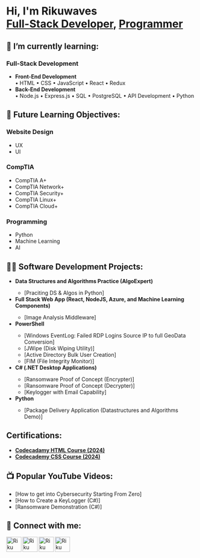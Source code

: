 <div id"intro">
  <h1 class="intro">Hi, I'm Rikuwaves <br/><a href="https://www.linkedin.com/">Full-Stack Developer</a>, <a href="https://github.com/Rikuwaves/">Programmer</a></h1>
</div>

<div id="learning">
  <h2 class="current"> 🌱 I’m currently learning:</h2>
  <h3 class="full-stack">Full-Stack Development</h3>
  <ul>
    <li class="front-end"><b>Front-End Development</b></li>
      • HTML
      • CSS
      • JavaScript
      • React
      • Redux
    <li class="back-end"><b>Back-End Development</b></li>
      • Node.js
      • Express.js
      • SQL
      • PostgreSQL
      • API Development
      • Python
  </ul>
  <h2 class="future"><b>🔭 Future Learning Objectives:</b></h2>
  <h3 class="comptia">Website Design</h3>
  <ul>
    <li>UX</li>
    <li>UI</li>
  </ul>
  <h3 class="comptia">CompTIA</h3>
  <ul>
    <li>CompTIA A+</li>
    <li>CompTIA Network+</li>
    <li>CompTIA Security+</li>
    <li>CompTIA Linux+</li>
    <li>CompTIA Cloud+</li>
  </ul>
  <h3 class="programming">Programming</h3>
  <ul>
    <li>Python</li>
    <li>Machine Learning</li>
    <li>AI</li>
  </ul>
</div>

<div id="projects">
  <h2 class="software">👨‍💻 Software Development Projects:</h2>
  <ul>
    <li><b>Data Structures and Algorithms Practice (AlgoExpert)</b></li>
      <ul>  
        <li>[Praciting DS & Algos in Python]</li>
      </ul>
    <li><b>Full Stack Web App (React, NodeJS, Azure, and Machine Learning Components)</b></li>
      <ul>
        <li>[Image Analysis Middleware]</li>
      </ul>
    <li><b>PowerShell</b></li>
      <ul>
       <li>[Windows EventLog: Failed RDP Logins Source IP to full GeoData Conversion]</li>
       <li>[JWipe (Disk Wiping Utility)]</li>
       <li>[Active Directory Bulk User Creation]</li>
       <li>[FIM (File Integrity Monitor)]</li>
      </ul>
    <li><b>C# (.NET Desktop Applications)</b></li>
      <ul>
       <li>[Ransomware Proof of Concept (Encrypter)]</li>
       <li>[Ransomware Proof of Concept (Decrypter)]</li>
       <li>[Keylogger with Email Capability]</li>
      </ul>
    <li><b>Python</b></li>
      <ul>
        <li>[Package Delivery Application (Datastructures and Algorithms Demo)]</li>
      </ul>
  </ul>
</div>

<div id="certifications">
  <h2 class="certifications">Certifications:</h2>
  <ul>
    <li><a href="https://github.com/user-attachments/files/16568200/Rikuwaves.s.HTML.Course.pdf"><b>Codecadamy HTML Course (2024)</b></a></li>
    <li><a href="https://github.com/user-attachments/files/16568197/Rikuwaves.s.CSS.Course.pdf"><b>Codecademy CSS Course (2024)</b></a></li>
  </ul>
</div>

<div id="youtube">
  <h2 class="youtube">📺 Popular YouTube Videos:</h2>
  <ul>
    <li>[How to get into Cybersecurity Starting From Zero]</li>
    <li>[How to Create a KeyLogger (C#)]</li>
    <li>[Ransomware Demonstration (C#)]</li>
  </ul>
</div>

<div id="connect">
  <h2 class="connect"> 🤳 Connect with me:</h2>

[<img align="left" alt="Riku Waves | YouTube" width="40px" src="https://cdn.jsdelivr.net/npm/simple-icons@v3/icons/youtube.svg" />][youtube]
[<img align="left" alt="Riku Waves | LinkedIn" width="40px" src="https://cdn.jsdelivr.net/npm/simple-icons@v3/icons/linkedin.svg" />][linkedin]
[<img align="left" alt="Riku Waves | Instagram" width="40" src="https://cdn.jsdelivr.net/npm/simple-icons@3.13.0/icons/instagram.svg" />][instagram]
[<img align="left" alt="Riku Waves | Rikuwaves" width="40px" src="https://cdn.jsdelivr.net/npm/simple-icons@3.13.0/icons/gumtree.svg" />][rikuwaves]

[youtube]: https://www.youtube.com/channel/UCpm0lJ6dkZYmPHhhWv_3YLA
[linkedin]: https://www.linkedin.com/
[instagram]: https://www.instagram.com/rikuwaves
[rikuwaves]: https://www.rikuwaves.com/
</div>

<!--
**Rikuwaves/Rikuwaves** is a ✨ _special_ ✨ repository because its `README.md` (this file) appears on your GitHub profile.

Here are some ideas to get you started:


- 🔭 I’m currently working on ...
- 👯 I’m looking to collaborate on ...
- 🤔 I’m looking for help with ...
- 💬 Ask me about ...
- 📫 How to reach me: ...
- 😄 Pronouns: ...
- ⚡ Fun fact: ...
-->


